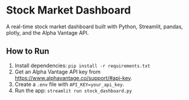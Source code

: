 # Stock Market Dashboard
A real-time stock market dashboard built with Python, Streamlit, pandas, plotly, and the Alpha Vantage API.

## How to Run
1. Install dependencies: `pip install -r requirements.txt`
2. Get an Alpha Vantage API key from https://www.alphavantage.co/support/#api-key.
3. Create a `.env` file with `API_KEY=your_api_key`.
4. Run the app: `streamlit run stock_dashboard.py`